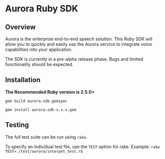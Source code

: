 # Aurora Ruby SDK
## Overview
Aurora is the enterprise end-to-end speech solution. This Ruby SDK will allow you to quickly and easily use the Aurora service to integrate voice capabilities into your application.

The SDK is currently in a pre-alpha release phase. Bugs and limited functionality should be expected.

## Installation
**The Recommended Ruby version is 2.5.0+**

`gem build aurora-sdk.gemspec`


`gem install aurora-sdk-x.x.x.gem`

## Testing
The full test suite can be run using `rake`.


To specify an individual test file, use the `TEST` option for rake. Example: `rake TEST=./test/aurora/interpet_test.rb`
